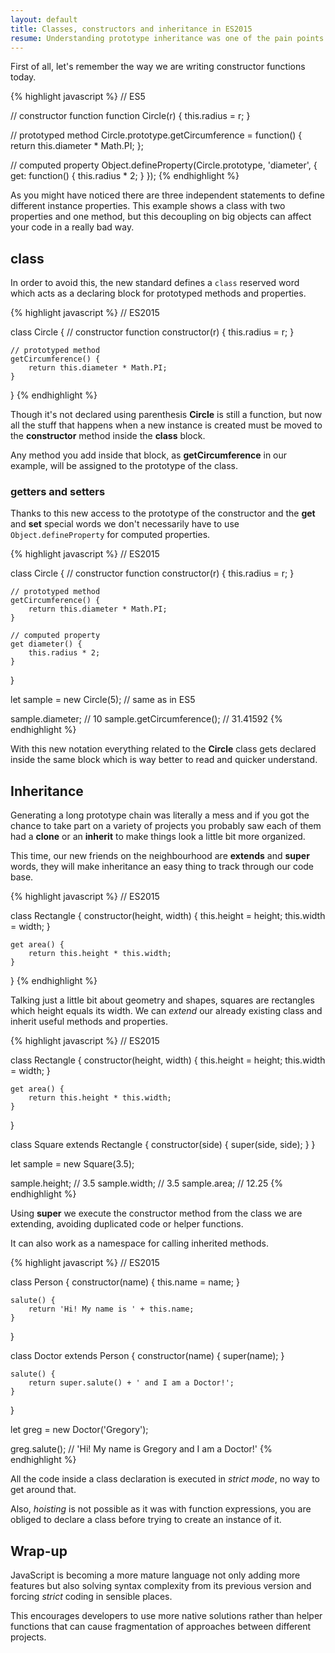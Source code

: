 ```yaml
---
layout: default
title: Classes, constructors and inheritance in ES2015
resume: Understanding prototype inheritance was one of the pain points in JavaScript development. One of the main reasons was that the language didn't provide a nice syntax that translated this programming concept in a straight manner.
---
```


First of all, let's remember the way we are writing constructor functions today.

{% highlight javascript %}
// ES5

// constructor function
function Circle(r) {
    this.radius = r;
}

// prototyped method
Circle.prototype.getCircumference = function() {
    return this.diameter * Math.PI;
};

// computed property
Object.defineProperty(Circle.prototype, 'diameter', {
    get: function() {
        this.radius * 2;
    }
});
{% endhighlight %}

As you might have noticed there are three independent statements to define different instance properties. This example shows a class with two properties and one method, but this decoupling on big objects can affect your code in a really bad way.

## class

In order to avoid this, the new standard defines a `class` reserved word which acts as a declaring block for prototyped methods and properties.

{% highlight javascript %}
// ES2015

class Circle {
    // constructor function
    constructor(r) {
        this.radius = r;
    }

    // prototyped method
    getCircumference() {
        return this.diameter * Math.PI;
    }
}
{% endhighlight %}

Though it's not declared using parenthesis **Circle** is still a function, but now all the stuff that happens when a new instance is created must be moved to the **constructor** method inside the **class** block.

Any method you add inside that block, as **getCircumference** in our example, will be assigned to the prototype of the class.


### getters and setters

Thanks to this new access to the prototype of the constructor and the **get** and **set** special words we don't necessarily have to use `Object.defineProperty` for computed properties.

{% highlight javascript %}
// ES2015

class Circle {
    // constructor function
    constructor(r) {
        this.radius = r;
    }

    // prototyped method
    getCircumference() {
        return this.diameter * Math.PI;
    }

    // computed property
    get diameter() {
        this.radius * 2;
    }
}

let sample = new Circle(5); // same as in ES5

sample.diameter; // 10
sample.getCircumference(); // 31.41592
{% endhighlight %}

With this new notation everything related to the **Circle** class gets declared inside the same block which is way better to read and quicker understand.


## Inheritance

Generating a long prototype chain was literally a mess and if you got the chance to take part on a variety of projects you probably saw each of them had a **clone** or an **inherit** to make things look a little bit more organized.

This time, our new friends on the neighbourhood are **extends** and **super** words, they will make inheritance an easy thing to track through our code base.

{% highlight javascript %}
// ES2015

class Rectangle {
    constructor(height, width) {
        this.height = height;
        this.width = width;
    }

    get area() {
        return this.height * this.width;
    }
}
{% endhighlight %}

Talking just a little bit about geometry and shapes, squares are rectangles which height equals its width. We can *extend* our already existing class and inherit useful methods and properties.

{% highlight javascript %}
// ES2015

class Rectangle {
    constructor(height, width) {
        this.height = height;
        this.width = width;
    }

    get area() {
        return this.height * this.width;
    }
}

class Square extends Rectangle {
    constructor(side) {
        super(side, side);
    }
}

let sample = new Square(3.5);

sample.height; // 3.5
sample.width; // 3.5
sample.area; // 12.25
{% endhighlight %}

Using **super** we execute the constructor method from the class we are extending, avoiding duplicated code or helper functions.

It can also work as a namespace for calling inherited methods.

{% highlight javascript %}
// ES2015

class Person {
    constructor(name) {
        this.name = name;
    }

    salute() {
        return 'Hi! My name is ' + this.name;
    }
}

class Doctor extends Person {
    constructor(name) {
        super(name);
    }

    salute() {
        return super.salute() + ' and I am a Doctor!';
    }
}

let greg = new Doctor('Gregory');

greg.salute(); // 'Hi! My name is Gregory and I am a Doctor!'
{% endhighlight %}

All the code inside a class declaration is executed in *strict mode*, no way to get around that.

Also, *hoisting* is not possible as it was with function expressions, you are obliged to declare a class before trying to create an instance of it.


## Wrap-up

JavaScript is becoming a more mature language not only adding more features but also solving syntax complexity from its previous version and forcing *strict* coding in sensible places.

This encourages developers to use more native solutions rather than helper functions that can cause fragmentation of approaches between different projects.
